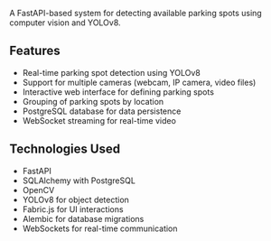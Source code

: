 
A FastAPI-based system for detecting available parking spots using computer vision and YOLOv8.


## Features

- Real-time parking spot detection using YOLOv8
- Support for multiple cameras (webcam, IP camera, video files)
- Interactive web interface for defining parking spots
- Grouping of parking spots by location
- PostgreSQL database for data persistence
- WebSocket streaming for real-time video

## Technologies Used

- FastAPI
- SQLAlchemy with PostgreSQL
- OpenCV
- YOLOv8 for object detection
- Fabric.js for UI interactions
- Alembic for database migrations
- WebSockets for real-time communication
```
